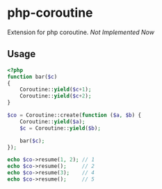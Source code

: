 php-coroutine
=============

Extension for php coroutine. _Not Implemented Now_

## Usage
```php
<?php
function bar($c)
{
	Coroutine::yield($c+1);
	Coroutine::yield($c+2);
}

$co = Coroutine::create(function ($a, $b) {
	Coroutine::yield($a);
	$c = Coroutine::yield($b);

	bar($c);
});

echo $co->resume(1, 2); // 1
echo $co->resume();     // 2
echo $co->resume(3);    // 4
echo $co->resume();     // 5
```
